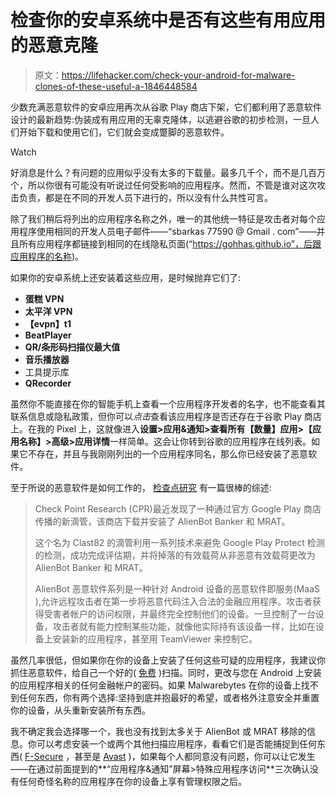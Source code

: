 # 检查你的安卓系统中是否有这些有用应用的恶意克隆

> 原文：<https://lifehacker.com/check-your-android-for-malware-clones-of-these-useful-a-1846448584>

少数充满恶意软件的安卓应用再次从谷歌 Play 商店下架，它们都利用了恶意软件设计的最新趋势:伪装成有用应用的无辜克隆体，以逃避谷歌的初步检测，一旦人们开始下载和使用它们，它们就会变成蹩脚的恶意软件。

Watch

好消息是什么？有问题的应用似乎没有太多的下载量。最多几千个，而不是几百万个，所以你很有可能没有听说过任何受影响的应用程序。然而，不管是谁对这次攻击负责，都是在不同的开发人员下进行的，所以没有什么共性可言。

除了我们稍后将列出的应用程序名称之外，唯一的其他统一特征是攻击者对每个应用程序使用相同的开发人员电子邮件——“sbarkas 77590 @ Gmail . com”——并且所有应用程序都链接到相同的在线隐私页面(“https://gohhas.github.io”，后跟应用程序的名称)。

如果你的安卓系统上还安装着这些应用，是时候抛弃它们了:

*   **蛋糕 VPN**
*   **太平洋 VPN**
*   **【evpn】t1**
*   **BeatPlayer**
*   **QR/条形码扫描仪最大值**
*   **音乐播放器**
*   工具提示库
*   **QRecorder**

虽然你不能直接在你的智能手机上查看一个应用程序开发者的名字，也不能查看其联系信息或隐私政策，但你可以*点击*查看该应用程序是否还存在于谷歌 Play 商店上。在我的 Pixel 上，这就像进入**设置>应用&通知>查看所有【数量】应用>【应用名称】>高级>应用详情**一样简单。这会让你转到谷歌的应用程序在线列表。如果它不存在，并且与我刚刚列出的一个应用程序同名，那么你已经安装了恶意软件。

至于所说的恶意软件是如何工作的， [检查点研究](https://research.checkpoint.com/2021/clast82-a-new-dropper-on-google-play-dropping-the-alienbot-banker-and-mrat/) 有一篇很棒的综述:

> Check Point Research (CPR)最近发现了一种通过官方 Google Play 商店传播的新滴管，该商店下载并安装了 AlienBot Banker 和 MRAT。
> 
> 这个名为 Clast82 的滴管利用一系列技术来避免 Google Play Protect 检测的检测，成功完成评估期，并将掉落的有效载荷从非恶意有效载荷更改为 AlienBot Banker 和 MRAT。
> 
> AlienBot 恶意软件系列是一种针对 Android 设备的恶意软件即服务(MaaS ),允许远程攻击者在第一步将恶意代码注入合法的金融应用程序。攻击者获得受害者帐户的访问权限，并最终完全控制他们的设备。一旦控制了一台设备，攻击者就有能力控制某些功能，就像他实际持有该设备一样，比如在设备上安装新的应用程序，甚至用 TeamViewer 来控制它。

虽然几率很低，但如果你在你的设备上安装了任何这些可疑的应用程序，我建议你抓住恶意软件，给自己一个好的( [免费](https://play.google.com/store/apps/details?id=org.malwarebytes.antimalware&hl=en_US&gl=US) )扫描。同时，更改与您在 Android 上安装的应用程序相关的任何金融帐户的密码。如果 Malwarebytes 在你的设备上找不到任何东西，你有两个选择:坚持到底并抱最好的希望，或者格外注意安全并重置你的设备，从头重新安装所有东西。

我不确定我会选择哪一个，我也没有找到太多关于 AlienBot 或 MRAT 移除的信息。你可以考虑安装一个或两个其他扫描应用程序，看看它们是否能捕捉到任何东西( [F-Secure](https://play.google.com/store/apps/details?id=com.fsecure.ms.dc&hl=en_US&gl=US) ，甚至是 [Avast](https://play.google.com/store/apps/details?id=com.avast.android.mobilesecurity&hl=en_US&gl=US) )，如果每个人都同意没有问题，你可以让它发生——在通过前面提到的**“应用程序&通知”屏幕>特殊应用程序访问**三次确认没有任何奇怪名称的应用程序在你的设备上享有管理权限之后。